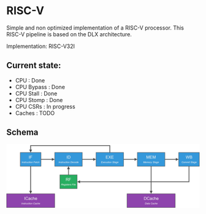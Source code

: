 
# RISC-V 
Simple and non optimized implementation of a RISC-V processor. This RISC-V pipeline is based on the DLX architecture.

Implementation: RISC-V32I

## Current state:
* CPU        : Done
* CPU Bypass : Done 
* CPU Stall  : Done
* CPU Stomp  : Done
* CPU CSRs   : In progress
* Caches     : TODO

## Schema
![Basic DLX schema](https://raw.githubusercontent.com/Oxmose/RISC-V/master/RISCV.png)
